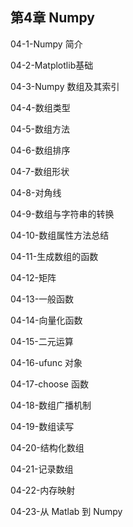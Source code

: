 ## 第4章 Numpy

04-1-Numpy 简介

04-2-Matplotlib基础

04-3-Numpy 数组及其索引

04-4-数组类型

04-5-数组方法

04-6-数组排序

04-7-数组形状

04-8-对角线

04-9-数组与字符串的转换

04-10-数组属性方法总结

04-11-生成数组的函数

04-12-矩阵

04-13-一般函数

04-14-向量化函数

04-15-二元运算

04-16-ufunc 对象

04-17-choose 函数

04-18-数组广播机制

04-19-数组读写

04-20-结构化数组

04-21-记录数组

04-22-内存映射

04-23-从 Matlab 到 Numpy